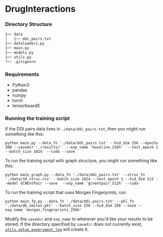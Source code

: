 # DrugInteractions

### Directory Structure
```bash
├── data
│   ├── ddi_pairs.txt
├── dataloaders.py
├── main.py
├── models.py
├── utils.py
└── .gitignore
```

### Requirements
- Python3
- pandas
- numpy
- torch
- tensorboardX

### Running the training script
If the DDI pairs data lives in `./data/ddi_pairs.txt`, then you might run something like this:
```
python main.py --data_fn './data/ddi_pairs.txt' --hid_dim 256 --epochs 300 --savedir './results/'  --exp_name 'baseline_256h'  --test_epoch 1  --batch_size 1024  --cuda --save
```

To run the training script with graph structure, you might run something like this:
```
python main_graph.py --data_fn './data/ddi_pairs.txt' --struc_fn './data/3d_struc.csv' --batch_size 1024 --test_epoch 1 --hid_dim 512 --model GCNEntPair --save  --exp_name 'gcnentpair_512h' --cuda
```
To run the training script that uses Morgan Fingerprints, run:
```
python main_fp.py --data_fn './data/ddi_pairs.txt' --pkl_fn './data/db_smiles.pkl' --batch_size 256 --hid_dim 256 --save --exp_name 'morgan_fingerprints_256h'
```

Modify the `savedir` and `exp_name` to wherever you'd like your results to be stored. If the directory specified by `savedir` does not currently exist, [`utils.setup_experiment_log`](https://github.com/horacepan/DrugInteractions/blob/d9d292737815f827d1d1a7b2136363f80da4866e/utils.py#L38) will create it.
